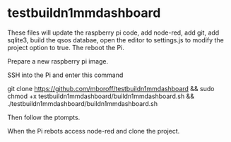 # testbuildn1mmdashboard

These files will update the raspberry pi code, add node-red, add git, add sqlite3, build the qsos databae, 
open the editor to settings.js to modify the project option to true. The reboot the Pi.

Prepare a new raspberry pi image.

SSH into the Pi and enter this command

git clone https://github.com/mboroff/testbuildn1mmdashboard && sudo chmod +x testbuildn1mmdashboard/buildn1mmdashboard.sh  && ./testbuildn1mmdashboard/buildn1mmdashboard.sh

Then follow the ptompts.

When the Pi rebots access node-red and clone the project.
